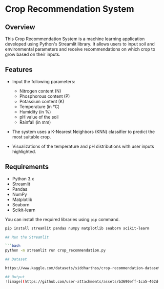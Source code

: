 # Crop Recommendation System

## Overview

This Crop Recommendation System is a machine learning application developed using Python's Streamlit library. It allows users to input soil and environmental parameters and receive recommendations on which crop to grow based on their inputs.

## Features

- Input the following parameters:
  - Nitrogen content (N)
  - Phosphorous content (P)
  - Potassium content (K)
  - Temperature (in °C)
  - Humidity (in %)
  - pH value of the soil
  - Rainfall (in mm)

- The system uses a K-Nearest Neighbors (KNN) classifier to predict the most suitable crop.
- Visualizations of the temperature and pH distributions with user inputs highlighted.

## Requirements

- Python 3.x
- Streamlit
- Pandas
- NumPy
- Matplotlib
- Seaborn
- Scikit-learn

You can install the required libraries using `pip` command.


```bash
pip install streamlit pandas numpy matplotlib seaborn scikit-learn

## Run the Streamlit

```bash
python -m streamlit run crop_recommendation.py

## Dataset

https://www.kaggle.com/datasets/siddharthss/crop-recommendation-dataset?resource=download

## Output
![image](https://github.com/user-attachments/assets/b3690eff-1ca5-462d-b4ec-dc00c59a3cd1)


